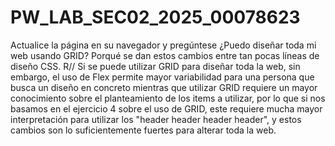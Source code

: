 # PW_LAB_SEC02_2025_00078623
Actualice la página en su navegador y pregúntese ¿Puedo diseñar toda mi web usando GRID? Porqué se dan estos cambios entre tan pocas líneas de diseño CSS.
R// Si se puede utilizar GRID para diseñar toda la web, sin embargo, el uso de Flex permite mayor variabilidad para una persona que busca un diseño en concreto mientras que utilizar GRID requiere un mayor conocimiento sobre el planteamiento de los items a utilizar,
por lo que si nos basamos en el ejercicio 4 sobre el uso de GRID, este requiere mucha mayor interpretación para utilizar los "header header header header", y estos cambios son lo suficientemente fuertes para alterar toda la web.
